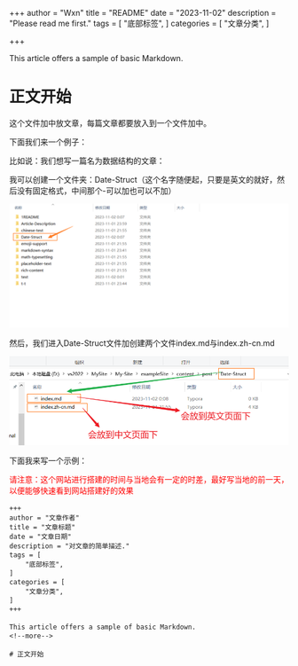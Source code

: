 +++
author = "Wxn"
title = "README"
date = "2023-11-02"
description = "Please read me first."
tags = [
	"底部标签",
]
categories = [
    "文章分类",
]

+++

This article offers a sample of basic Markdown.
<!--more-->

# 正文开始

这个文件加中放文章，每篇文章都要放入到一个文件加中。

下面我们来一个例子：

比如说：我们想写一篇名为数据结构的文章：

我可以创建一个文件夹：Date-Struct（这个名字随便起，只要是英文的就好，然后没有固定格式，中间那个-可以加也可以不加）

![1698854881951](./1698854881951.png)

然后，我们进入Date-Struct文件加创建两个文件index.md与index.zh-cn.md

![1698855011986](./1698855011986.png)

下面我来写一个示例：

<font color=red>请注意：这个网站进行搭建的时间与当地会有一定的时差，最好写当地的前一天，以便能够快速看到网站搭建好的效果</font>

```
+++
author = "文章作者"
title = "文章标题"
date = "文章日期"
description = "对文章的简单描述."
tags = [
	"底部标签",
]
categories = [
    "文章分类",
]
+++

This article offers a sample of basic Markdown.
<!--more-->

# 正文开始
```